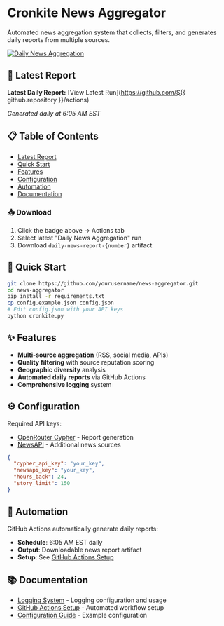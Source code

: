 # Cronkite News Aggregator

Automated news aggregation system that collects, filters, and generates daily reports from multiple sources.

[![Daily News Aggregation](https://github.com/tvanderb/Cronkite/workflows/Daily%20News%20Aggregation/badge.svg)](https://github.com/tvanderb/Cronkite/actions)

## 📰 Latest Report

**Latest Daily Report:** [View Latest Run](https://github.com/${{ github.repository }}/actions)

*Generated daily at 6:05 AM EST*

## 📋 Table of Contents

- [Latest Report](#-latest-report)
- [Quick Start](#-quick-start)
- [Features](#-features)
- [Configuration](#-configuration)
- [Automation](#-automation)
- [Documentation](#-documentation)

### 📥 Download
1. Click the badge above → Actions tab
2. Select latest "Daily News Aggregation" run
3. Download `daily-news-report-{number}` artifact

## 🚀 Quick Start

```bash
git clone https://github.com/yourusername/news-aggregator.git
cd news-aggregator
pip install -r requirements.txt
cp config.example.json config.json
# Edit config.json with your API keys
python cronkite.py
```

## ✨ Features

- **Multi-source aggregation** (RSS, social media, APIs)
- **Quality filtering** with source reputation scoring
- **Geographic diversity** analysis
- **Automated daily reports** via GitHub Actions
- **Comprehensive logging** system

## ⚙️ Configuration

Required API keys:
- [OpenRouter Cypher](https://openrouter.ai/) - Report generation
- [NewsAPI](https://newsapi.org/) - Additional news sources

```json
{
  "cypher_api_key": "your_key",
  "newsapi_key": "your_key",
  "hours_back": 24,
  "story_limit": 150
}
```

## 🤖 Automation

GitHub Actions automatically generate daily reports:
- **Schedule**: 6:05 AM EST daily
- **Output**: Downloadable news report artifact
- **Setup**: See [GitHub Actions Setup](GITHUB_ACTIONS_SETUP.md)

## 📚 Documentation

- [Logging System](LOGGING.md) - Logging configuration and usage
- [GitHub Actions Setup](GITHUB_ACTIONS_SETUP.md) - Automated workflow setup
- [Configuration Guide](config.example.json) - Example configuration
